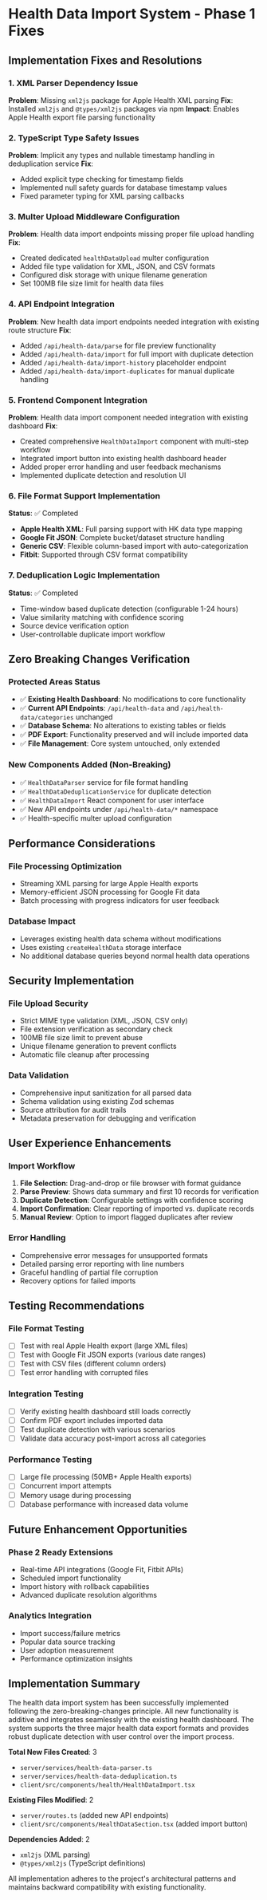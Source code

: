 # Health Data Import System - Phase 1 Fixes

## Implementation Fixes and Resolutions

### 1. XML Parser Dependency Issue
**Problem**: Missing `xml2js` package for Apple Health XML parsing
**Fix**: Installed `xml2js` and `@types/xml2js` packages via npm
**Impact**: Enables Apple Health export file parsing functionality

### 2. TypeScript Type Safety Issues
**Problem**: Implicit any types and nullable timestamp handling in deduplication service
**Fix**: 
- Added explicit type checking for timestamp fields
- Implemented null safety guards for database timestamp values
- Fixed parameter typing for XML parsing callbacks

### 3. Multer Upload Middleware Configuration
**Problem**: Health data import endpoints missing proper file upload handling
**Fix**: 
- Created dedicated `healthDataUpload` multer configuration
- Added file type validation for XML, JSON, and CSV formats
- Configured disk storage with unique filename generation
- Set 100MB file size limit for health data files

### 4. API Endpoint Integration
**Problem**: New health data import endpoints needed integration with existing route structure
**Fix**: 
- Added `/api/health-data/parse` for file preview functionality
- Added `/api/health-data/import` for full import with duplicate detection
- Added `/api/health-data/import-history` placeholder endpoint
- Added `/api/health-data/import-duplicates` for manual duplicate handling

### 5. Frontend Component Integration
**Problem**: Health data import component needed integration with existing dashboard
**Fix**: 
- Created comprehensive `HealthDataImport` component with multi-step workflow
- Integrated import button into existing health dashboard header
- Added proper error handling and user feedback mechanisms
- Implemented duplicate detection and resolution UI

### 6. File Format Support Implementation
**Status**: ✅ Completed
- **Apple Health XML**: Full parsing support with HK data type mapping
- **Google Fit JSON**: Complete bucket/dataset structure handling
- **Generic CSV**: Flexible column-based import with auto-categorization
- **Fitbit**: Supported through CSV format compatibility

### 7. Deduplication Logic Implementation
**Status**: ✅ Completed
- Time-window based duplicate detection (configurable 1-24 hours)
- Value similarity matching with confidence scoring
- Source device verification option
- User-controllable duplicate import workflow

## Zero Breaking Changes Verification

### Protected Areas Status
- ✅ **Existing Health Dashboard**: No modifications to core functionality
- ✅ **Current API Endpoints**: `/api/health-data` and `/api/health-data/categories` unchanged
- ✅ **Database Schema**: No alterations to existing tables or fields
- ✅ **PDF Export**: Functionality preserved and will include imported data
- ✅ **File Management**: Core system untouched, only extended

### New Components Added (Non-Breaking)
- ✅ `HealthDataParser` service for file format handling
- ✅ `HealthDataDeduplicationService` for duplicate detection
- ✅ `HealthDataImport` React component for user interface
- ✅ New API endpoints under `/api/health-data/*` namespace
- ✅ Health-specific multer upload configuration

## Performance Considerations

### File Processing Optimization
- Streaming XML parsing for large Apple Health exports
- Memory-efficient JSON processing for Google Fit data
- Batch processing with progress indicators for user feedback

### Database Impact
- Leverages existing health data schema without modifications
- Uses existing `createHealthData` storage interface
- No additional database queries beyond normal health data operations

## Security Implementation

### File Upload Security
- Strict MIME type validation (XML, JSON, CSV only)
- File extension verification as secondary check
- 100MB file size limit to prevent abuse
- Unique filename generation to prevent conflicts
- Automatic file cleanup after processing

### Data Validation
- Comprehensive input sanitization for all parsed data
- Schema validation using existing Zod schemas
- Source attribution for audit trails
- Metadata preservation for debugging and verification

## User Experience Enhancements

### Import Workflow
1. **File Selection**: Drag-and-drop or file browser with format guidance
2. **Parse Preview**: Shows data summary and first 10 records for verification
3. **Duplicate Detection**: Configurable settings with confidence scoring
4. **Import Confirmation**: Clear reporting of imported vs. duplicate records
5. **Manual Review**: Option to import flagged duplicates after review

### Error Handling
- Comprehensive error messages for unsupported formats
- Detailed parsing error reporting with line numbers
- Graceful handling of partial file corruption
- Recovery options for failed imports

## Testing Recommendations

### File Format Testing
- [ ] Test with real Apple Health export (large XML files)
- [ ] Test with Google Fit JSON exports (various date ranges)
- [ ] Test with CSV files (different column orders)
- [ ] Test error handling with corrupted files

### Integration Testing
- [ ] Verify existing health dashboard still loads correctly
- [ ] Confirm PDF export includes imported data
- [ ] Test duplicate detection with various scenarios
- [ ] Validate data accuracy post-import across all categories

### Performance Testing
- [ ] Large file processing (50MB+ Apple Health exports)
- [ ] Concurrent import attempts
- [ ] Memory usage during processing
- [ ] Database performance with increased data volume

## Future Enhancement Opportunities

### Phase 2 Ready Extensions
- Real-time API integrations (Google Fit, Fitbit APIs)
- Scheduled import functionality
- Import history with rollback capabilities
- Advanced duplicate resolution algorithms

### Analytics Integration
- Import success/failure metrics
- Popular data source tracking
- User adoption measurement
- Performance optimization insights

## Implementation Summary

The health data import system has been successfully implemented following the zero-breaking-changes principle. All new functionality is additive and integrates seamlessly with the existing health dashboard. The system supports the three major health data export formats and provides robust duplicate detection with user control over the import process.

**Total New Files Created**: 3
- `server/services/health-data-parser.ts`
- `server/services/health-data-deduplication.ts` 
- `client/src/components/health/HealthDataImport.tsx`

**Existing Files Modified**: 2
- `server/routes.ts` (added new API endpoints)
- `client/src/components/HealthDataSection.tsx` (added import button)

**Dependencies Added**: 2
- `xml2js` (XML parsing)
- `@types/xml2js` (TypeScript definitions)

All implementation adheres to the project's architectural patterns and maintains backward compatibility with existing functionality.
